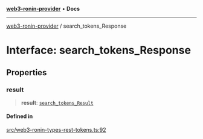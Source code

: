 [**web3-ronin-provider**](../README.md) • **Docs**

***

[web3-ronin-provider](../globals.md) / search\_tokens\_Response

# Interface: search\_tokens\_Response

## Properties

### result

> **result**: [`search_tokens_Result`](search_tokens_Result.md)

#### Defined in

[src/web3-ronin-types-rest-tokens.ts:92](https://github.com/chuacw/web3-ronin-provider/blob/5334d3e4a39d6911ce4028a880b09b3429564837/src/web3-ronin-types-rest-tokens.ts#L92)
